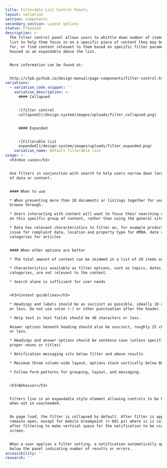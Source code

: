 ```yaml
---
title: Filterable List Control Panels
layout: variation
section: components
secondary_section: Layout options
status: Proposed
description: >-
  The filter control panel allows users to whittle down number of items in a
  list to help them focus in on a specific piece of content they may be looking
  for, or find content relevant to them based on specific filter parameters,
  housed in an expandable above the list.


  More information can be found at:


  http://cfpb.github.io/design-manual/page-components/filter-control.html
variations:
  - variation_code_snippet: ''
    variation_description: >-
      #### Collapsed


      ![filter control
      collapsed](/design-system/images/uploads/filter_collapsed.png)


      #### Expanded


      ![Filterable list
      expanded](/design-system/images/uploads/filter_expanded.png)
    variation_name: Default filterable list
usage: >-
  <h3>Use cases</h3>


  Use filters in conjunction with search to help users narrow down large amounts
  of data or content.


  #### When to use

  * When presenting more than 20 documents or listings together for users to
  browse through.

  * Users interacting with content will want to focus their searching activities
  on this specific group of content, rather than using the general site search.

  * Data has relevant characteristics to filter on, for example product and
  issue for complaint data, location and property type for HMDA, date range and
  categories for articles


  #### When other options are better

  * The total amount of content can be skimmed in a list of 20 items or less.

  * Characteristics available as filter options, such as topics, dates, and
  categories, are not relevant to the content.

  * Search alone is sufficient for user needs


  <h3>Content guidelines</h3>

  * Headings and labels should be as succinct as possible, ideally 10 characters
  or less. Do not use colon (:) or other punctuation after the header.

  * Help text in text fields should be 40 characters or less.

  Answer options beneath heading should also be succinct, roughly 25 characters
  or less.

  * Headings and answer options should be sentence case (unless specifically
  proper nouns or titles)

  * Notification messaging sits below filter and above results

  * Maximum three column wide layout, options stack vertically below 601 pixels

  * Follow form patterns for grouping, layout, and messaging.


  <h3>Behavior</h3>


  Filters live in an expandable style element allowing controls to be hidden
  when not in use/needed.


  On page load, the filter is collapsed by default. After filter is applied it
  remains open, except for mobile breakpoint (< 601 px) where is is collapsed
  after filtering to make vertical space for the notification to be viewed on
  screen.


  When a user applies a filter setting, a notification automatically appears
  below the panel indicating number of results or errors.
accessibility: ''
research: ''
---
```


